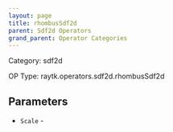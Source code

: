 ```yaml
---
layout: page
title: rhombusSdf2d
parent: Sdf2d Operators
grand_parent: Operator Categories
---
```


Category: sdf2d

OP Type: raytk.operators.sdf2d.rhombusSdf2d

## Parameters

* `Scale` -
